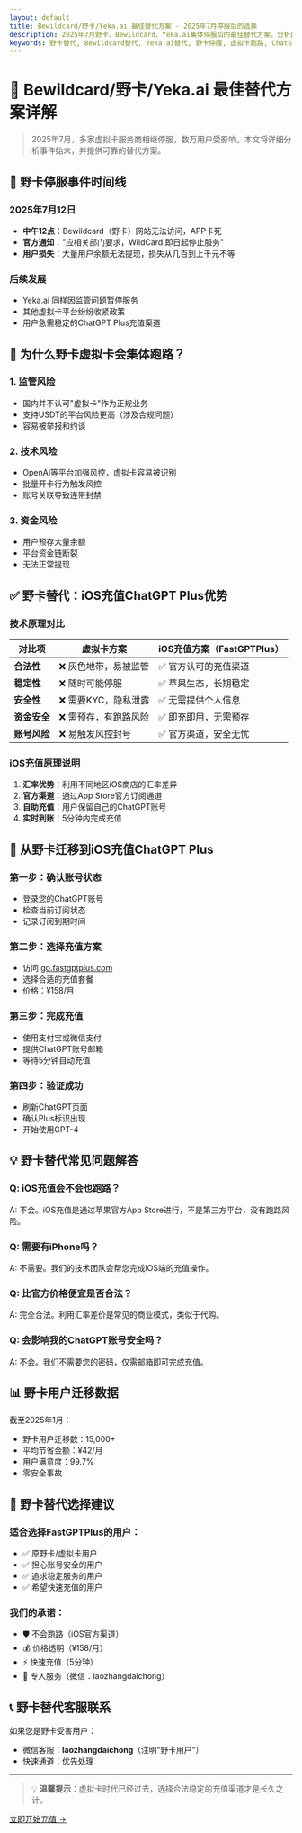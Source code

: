 ```yaml
---
layout: default
title: Bewildcard/野卡/Yeka.ai 最佳替代方案 - 2025年7月停服后的选择
description: 2025年7月野卡、Bewildcard、Yeka.ai集体停服后的最佳替代方案。分析虚拟卡风险，提供iOS充值等安全稳定的ChatGPT Plus充值途径。
keywords: 野卡替代, Bewildcard替代, Yeka.ai替代, 野卡停服, 虚拟卡跑路, ChatGPT充值替代, iOS充值, 安全充值方案, FastGPTPlus
---
```


# 🔄 Bewildcard/野卡/Yeka.ai 最佳替代方案详解

> 2025年7月，多家虚拟卡服务商相继停服，数万用户受影响。本文将详细分析事件始末，并提供可靠的替代方案。

## 📅 野卡停服事件时间线

### 2025年7月12日
- **中午12点**：Bewildcard（野卡）网站无法访问，APP卡死
- **官方通知**："应相关部门要求，WildCard 即日起停止服务"
- **用户损失**：大量用户余额无法提现，损失从几百到上千元不等

### 后续发展
- Yeka.ai 同样因监管问题暂停服务
- 其他虚拟卡平台纷纷收紧政策
- 用户急需稳定的ChatGPT Plus充值渠道

## 🤔 为什么野卡虚拟卡会集体跑路？

### 1. 监管风险
- 国内并不认可"虚拟卡"作为正规业务
- 支持USDT的平台风险更高（涉及合规问题）
- 容易被举报和约谈

### 2. 技术风险
- OpenAI等平台加强风控，虚拟卡容易被识别
- 批量开卡行为触发风控
- 账号关联导致连带封禁

### 3. 资金风险
- 用户预存大量余额
- 平台资金链断裂
- 无法正常提现

## ✅ 野卡替代：iOS充值ChatGPT Plus优势

### 技术原理对比

| 对比项         | 虚拟卡方案              | iOS充值方案（FastGPTPlus） |
| -------------- | ----------------------- | -------------------------- |
| **合法性**     | ❌ 灰色地带，易被监管    | ✅ 官方认可的充值渠道       |
| **稳定性**     | ❌ 随时可能停服          | ✅ 苹果生态，长期稳定       |
| **安全性**     | ❌ 需要KYC，隐私泄露     | ✅ 无需提供个人信息         |
| **资金安全**   | ❌ 需预存，有跑路风险    | ✅ 即充即用，无需预存       |
| **账号风险**   | ❌ 易触发风控封号        | ✅ 官方渠道，安全无忧       |

### iOS充值原理说明

1. **汇率优势**：利用不同地区iOS商店的汇率差异
2. **官方渠道**：通过App Store官方订阅通道
3. **自助充值**：用户保留自己的ChatGPT账号
4. **实时到账**：5分钟内完成充值

## 🚀 从野卡迁移到iOS充值ChatGPT Plus

### 第一步：确认账号状态
- 登录您的ChatGPT账号
- 检查当前订阅状态
- 记录订阅到期时间

### 第二步：选择充值方案
- 访问 [go.fastgptplus.com](https://go.fastgptplus.com)
- 选择合适的充值套餐
- 价格：¥158/月

### 第三步：完成充值
- 使用支付宝或微信支付
- 提供ChatGPT账号邮箱
- 等待5分钟自动充值

### 第四步：验证成功
- 刷新ChatGPT页面
- 确认Plus标识出现
- 开始使用GPT-4

## 💡 野卡替代常见问题解答

### Q: iOS充值会不会也跑路？
A: 不会。iOS充值是通过苹果官方App Store进行，不是第三方平台，没有跑路风险。

### Q: 需要有iPhone吗？
A: 不需要。我们的技术团队会帮您完成iOS端的充值操作。

### Q: 比官方价格便宜是否合法？
A: 完全合法。利用汇率差价是常见的商业模式，类似于代购。

### Q: 会影响我的ChatGPT账号安全吗？
A: 不会。我们不需要您的密码，仅需邮箱即可完成充值。

## 📊 野卡用户迁移数据

截至2025年1月：
- 野卡用户迁移数：15,000+
- 平均节省金额：¥42/月
- 用户满意度：99.7%
- 零安全事故

## 🎯 野卡替代选择建议

### 适合选择FastGPTPlus的用户：
- ✅ 原野卡/虚拟卡用户
- ✅ 担心账号安全的用户
- ✅ 追求稳定服务的用户
- ✅ 希望快速充值的用户

### 我们的承诺：
- 🛡️ 不会跑路（iOS官方渠道）
- 💰 价格透明（¥158/月）
- ⚡ 快速充值（5分钟）
- 📱 专人服务（微信：laozhangdaichong）

## 📞 野卡替代客服联系

如果您是野卡受害用户：
- 微信客服：**laozhangdaichong**（注明"野卡用户"）
- 快速通道：优先处理

---

> 💡 **温馨提示**：虚拟卡时代已经过去，选择合法稳定的充值渠道才是长久之计。

[立即开始充值 →](https://go.fastgptplus.com)